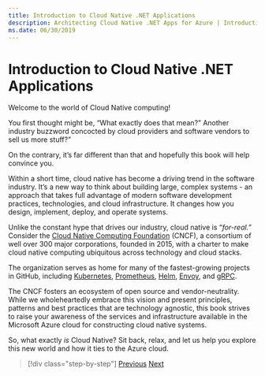 ```yaml
---
title: Introduction to Cloud Native .NET Applications
description: Architecting Cloud Native .NET Apps for Azure | Introduction to Cloud Native .NET Applications
ms.date: 06/30/2019
---
```

# Introduction to Cloud Native .NET Applications

Welcome to the world of Cloud Native computing!

You first thought might be, “What exactly does that mean?” Another industry buzzword concocted by cloud providers and software vendors to sell us more stuff?”

On the contrary, it’s far different than that and hopefully this book will help convince you.

Within a short time, cloud native has become a driving trend in the software industry. It’s a new way to think about building large, complex systems - an approach that takes full advantage of modern software development practices, technologies, and cloud infrastructure. It changes how you design, implement, deploy, and operate systems.

Unlike the constant hype that drives our industry, cloud native is “*for-real.”* Consider the [Cloud Native Computing Foundation](https://www.cncf.io/) (CNCF), a consortium of well over 300 major corporations, founded in 2015, with a charter to make cloud native computing ubiquitous across technology and cloud stacks.

The organization serves as home for many of the fastest-growing projects in GitHub, including [Kubernetes](https://kubernetes.io/), [Prometheus](https://prometheus.io/), [Helm](https://helm.sh/), [Envoy](https://www.envoyproxy.io/), and [gRPC](https://grpc.io/).

The CNCF fosters an ecosystem of open source and vendor-neutrality. While we wholeheartedly embrace this vision and present principles, patterns and best practices that are technology agnostic, this book strives to raise your awareness of the services and infrastructure available in the Microsoft Azure
cloud for constructing cloud native systems. 

So, what exactly *is* Cloud Native? Sit back, relax, and let us help you explore this new world and how it ties to the Azure cloud.

>[!div class="step-by-step"]
>[Previous](index.md)
>[Next](definition.md)
